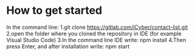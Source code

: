 # How to get started

In the command line:
1.git clone https://gitlab.com/iCyber/contact-list.git
2.open the folder where you cloned the repository in IDE (for example Visual Studio Code)
3.In the command line IDE write: npm install
4.Then press Enter, and after installation write: npm start
